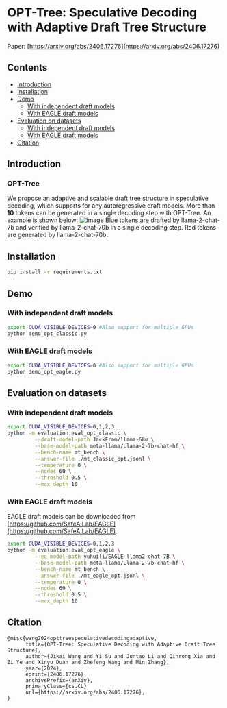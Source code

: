 # OPT-Tree: Speculative Decoding with Adaptive Draft Tree Structure
Paper: [https://arxiv.org/abs/2406.17276](https://arxiv.org/abs/2406.17276)

## Contents
- [Introduction](#Introduction)
- [Installation](#installation)
- [Demo](#Demo)
  - [With independent draft models](#With-independent-draft-models)
  - [With EAGLE draft models](#With-EAGLE-draft-models)
- [Evaluation on datasets](#Evaluation-on-datasets)
  - [With independent draft models](#With-independent-draft-models)
  - [With EAGLE draft models](#With-EAGLE-draft-models)
- [Citation](#citation)

## Introduction
### OPT-Tree
We propose an adaptive and scalable draft tree structure in speculative decoding, which supports for any autoregressive draft models. More than **10** tokens can be generated in a single decoding step with OPT-Tree.
An example is shown below:
![image](https://github.com/Jikai0Wang/OPT-Tree/blob/main/case.png)
Blue tokens are drafted by llama-2-chat-7b and verified by llama-2-chat-70b in a single decoding step. Red tokens are generated by llama-2-chat-70b.

## Installation
```bash
pip install -r requirements.txt
```

## Demo
### With independent draft models
```bash
export CUDA_VISIBLE_DEVICES=0 #Also support for multiple GPUs
python demo_opt_classic.py
```
### With EAGLE draft models
```bash
export CUDA_VISIBLE_DEVICES=0 #Also support for multiple GPUs
python demo_opt_eagle.py
```

## Evaluation on datasets
### With independent draft models
```bash
export CUDA_VISIBLE_DEVICES=0,1,2,3
python -m evaluation.eval_opt_classic \
		 --draft-model-path JackFram/llama-68m \
		 --base-model-path meta-llama/Llama-2-7b-chat-hf \
		 --bench-name mt_bench \
		 --answer-file ./mt_classic_opt.jsonl \
		 --temperature 0 \
		 --nodes 60 \
		 --threshold 0.5 \
		 --max_depth 10
```
### With EAGLE draft models
EAGLE draft models can be downloaded from [https://github.com/SafeAILab/EAGLE](https://github.com/SafeAILab/EAGLE).
```bash
export CUDA_VISIBLE_DEVICES=0,1,2,3
python -m evaluation.eval_opt_eagle \
		 --ea-model-path yuhuili/EAGLE-llama2-chat-7B \
		 --base-model-path meta-llama/Llama-2-7b-chat-hf \
		 --bench-name mt_bench \
		 --answer-file ./mt_eagle_opt.jsonl \
		 --temperature 0 \
		 --nodes 60 \
		 --threshold 0.5 \
		 --max_depth 10
```

## Citation
```
@misc{wang2024opttreespeculativedecodingadaptive,
      title={OPT-Tree: Speculative Decoding with Adaptive Draft Tree Structure}, 
      author={Jikai Wang and Yi Su and Juntao Li and Qinrong Xia and Zi Ye and Xinyu Duan and Zhefeng Wang and Min Zhang},
      year={2024},
      eprint={2406.17276},
      archivePrefix={arXiv},
      primaryClass={cs.CL}
      url={https://arxiv.org/abs/2406.17276}, 
}
```
